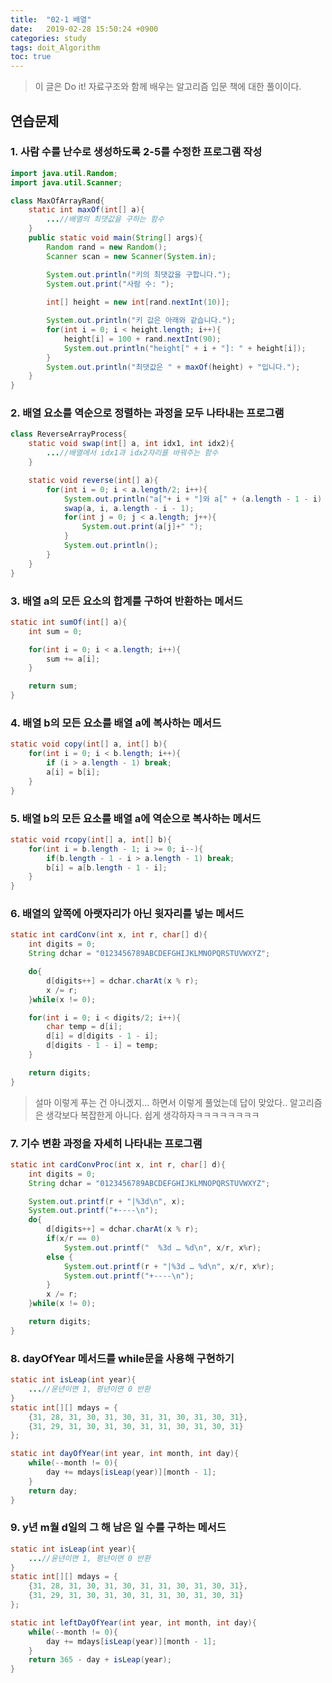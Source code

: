 ```yaml
---
title:  "02-1 배열"
date:   2019-02-28 15:50:24 +0900
categories: study
tags: doit_Algorithm
toc: true
---
```


> 이 글은 Do it! 자료구조와 함께 배우는 알고리즘 입문 책에 대한 풀이이다.

## 연습문제 

### 1. 사람 수를 난수로 생성하도록 2-5를 수정한 프로그램 작성

```java
import java.util.Random;
import java.util.Scanner;

class MaxOfArrayRand{
	static int maxOf(int[] a){
		...//배열의 최댓값을 구하는 함수
	}
	public static void main(String[] args){
		Random rand = new Random();
		Scanner scan = new Scanner(System.in);

		System.out.println("키의 최댓값을 구합니다.");
		System.out.print("사람 수: ");
		
		int[] height = new int[rand.nextInt(10)];

		System.out.println("키 값은 아래와 같습니다.");
		for(int i = 0; i < height.length; i++){
			height[i] = 100 + rand.nextInt(90);
			System.out.println("height[" + i + "]: " + height[i]);
		}
		System.out.println("최댓값은 " + maxOf(height) + "입니다.");
	}
}
```

### 2. 배열 요소를 역순으로 정렬하는 과정을 모두 나타내는 프로그램

```java
class ReverseArrayProcess{
	static void swap(int[] a, int idx1, int idx2){
		...//배열에서 idx1과 idx2자리를 바꿔주는 함수
	}

	static void reverse(int[] a){
		for(int i = 0; i < a.length/2; i++){
			System.out.println("a["+ i + "]와 a[" + (a.length - 1 - i) + "]를 교환합니다.");
			swap(a, i, a.length - i - 1);
			for(int j = 0; j < a.length; j++){
				System.out.print(a[j]+" ");
			}
			System.out.println();
		}
	}
}
```

### 3. 배열 a의 모든 요소의 합계를 구하여 반환하는 메서드

```java
static int sumOf(int[] a){
	int sum = 0;

	for(int i = 0; i < a.length; i++){
		sum += a[i];
	}

	return sum;
}
```

### 4. 배열 b의 모든 요소를 배열 a에 복사하는 메서드

```java
static void copy(int[] a, int[] b){
	for(int i = 0; i < b.length; i++){
		if (i > a.length - 1) break;
		a[i] = b[i];
	}
}
```

### 5. 배열 b의 모든 요소를 배열 a에 역순으로 복사하는 메서드

```java
static void rcopy(int[] a, int[] b){
	for(int i = b.length - 1; i >= 0; i--){
		if(b.length - 1 - i > a.length - 1) break;
		b[i] = a[b.length - 1 - i];
	}
}
```

### 6. 배열의 앞쪽에 아랫자리가 아닌 윗자리를 넣는 메서드

```java
static int cardConv(int x, int r, char[] d){
	int digits = 0;
	String dchar = "0123456789ABCDEFGHIJKLMNOPQRSTUVWXYZ";

	do{
		d[digits++] = dchar.charAt(x % r);
		x /= r;
	}while(x != 0);

	for(int i = 0; i < digits/2; i++){
		char temp = d[i];
		d[i] = d[digits - 1 - i];
		d[digits - 1 - i] = temp;
	}

	return digits;
}
```

> 설마 이렇게 푸는 건 아니겠지... 하면서 이렇게 풀었는데 답이 맞았다..
알고리즘은 생각보다 복잡한게 아니다. 쉽게 생각하자ㅋㅋㅋㅋㅋㅋㅋㅋ

### 7. 기수 변환 과정을 자세히 나타내는 프로그램

```java
static int cardConvProc(int x, int r, char[] d){
	int digits = 0;
	String dchar = "0123456789ABCDEFGHIJKLMNOPQRSTUVWXYZ";

	System.out.printf(r + "|%3d\n", x);
	System.out.printf("+----\n");
	do{
		d[digits++] = dchar.charAt(x % r);
		if(x/r == 0)
			System.out.printf("  %3d … %d\n", x/r, x%r);
		else {
			System.out.printf(r + "|%3d … %d\n", x/r, x%r);
			System.out.printf("+----\n");
		}
		x /= r;
	}while(x != 0);

	return digits;
}
```

### 8. dayOfYear 메서드를 while문을 사용해 구현하기

```java
static int isLeap(int year){
	...//윤년이면 1, 평년이면 0 반환
}
static int[][] mdays = {
	{31, 28, 31, 30, 31, 30, 31, 31, 30, 31, 30, 31},
	{31, 29, 31, 30, 31, 30, 31, 31, 30, 31, 30, 31}
};

static int dayOfYear(int year, int month, int day){
	while(--month != 0){
		day += mdays[isLeap(year)][month - 1];
	}
	return day;
}
```

### 9. y년 m월 d일의 그 해 남은 일 수를 구하는 메서드

```java
static int isLeap(int year){
	...//윤년이면 1, 평년이면 0 반환
}
static int[][] mdays = {
	{31, 28, 31, 30, 31, 30, 31, 31, 30, 31, 30, 31},
	{31, 29, 31, 30, 31, 30, 31, 31, 30, 31, 30, 31}
};

static int leftDayOfYear(int year, int month, int day){
	while(--month != 0){
		day += mdays[isLeap(year)][month - 1];
	}
	return 365 - day + isLeap(year);
}
```